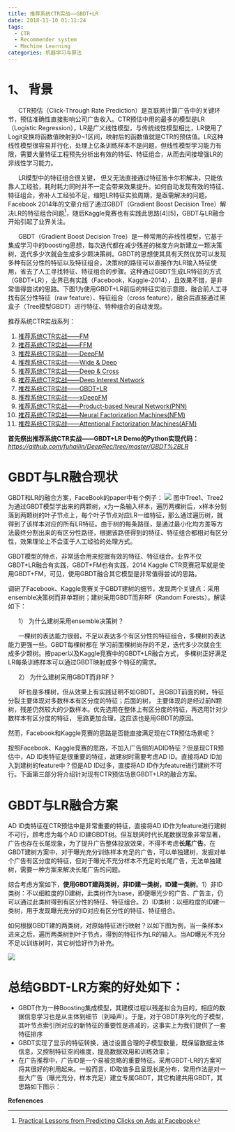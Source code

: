```yaml
---
title: 推荐系统CTR实战——GBDT+LR
date: 2018-11-10 01:11:24
tags:
  - CTR
  - Recommender system
  - Machine Learning
categories: 机器学习与算法
---
```

# 1、 背景

      CTR预估（Click-Through Rate Prediction）是互联网计算广告中的关键环节，预估准确性直接影响公司广告收入。CTR预估中用的最多的模型是LR（Logistic Regression），LR是广义线性模型，与传统线性模型相比，LR使用了Logit变换将函数值映射到0~1区间，映射后的函数值就是CTR的预估值。LR这种线性模型很容易并行化，处理上亿条训练样本不是问题，但线性模型学习能力有限，需要大量特征工程预先分析出有效的特征、特征组合，从而去间接增强LR的非线性学习能力。

      LR模型中的特征组合很关键， 但又无法直接通过特征笛卡尔积解决，只能依靠人工经验，耗时耗力同时并不一定会带来效果提升。如何自动发现有效的特征、特征组合，弥补人工经验不足，缩短LR特征实验周期，是亟需解决的问题。Facebook 2014年的文章介绍了通过GBDT（Gradient Boost Decision Tree）解决LR的特征组合问题[^1]，随后Kaggle竞赛也有实践此思路[4][5]，GBDT与LR融合开始引起了业界关注。

      GBDT（Gradient Boost Decision Tree）是一种常用的非线性模型，它基于集成学习中的boosting思想，每次迭代都在减少残差的梯度方向新建立一颗决策树，迭代多少次就会生成多少颗决策树。GBDT的思想使其具有天然优势可以发现多种有区分性的特征以及特征组合，决策树的路径可以直接作为LR输入特征使用，省去了人工寻找特征、特征组合的步骤。这种通过GBDT生成LR特征的方式（GBDT+LR），业界已有实践（Facebook，Kaggle-2014），且效果不错，是非常值得尝试的思路。下图1为使用GBDT+LR前后的特征实验示意图，融合前人工寻找有区分性特征（raw feature）、特征组合（cross feature），融合后直接通过黑盒子（Tree模型GBDT）进行特征、特种组合的自动发现。

<!-- more -->

推荐系统CTR实战系列：
 1. [推荐系统CTR实战——FM](https://fuhailin.github.io/%E6%8E%A8%E8%8D%90%E7%B3%BB%E7%BB%9FCTR%E5%AE%9E%E6%88%98%E2%80%94%E2%80%94FM/)
 2. [推荐系统CTR实战——FFM](https://fuhailin.github.io/%E6%8E%A8%E8%8D%90%E7%B3%BB%E7%BB%9FCTR%E5%AE%9E%E6%88%98%E2%80%94%E2%80%94FFM/)
 3. [推荐系统CTR实战——DeepFM](https://fuhailin.github.io/%E6%8E%A8%E8%8D%90%E7%B3%BB%E7%BB%9FCTR%E5%AE%9E%E6%88%98%E2%80%94%E2%80%94DeepFM/)
 4. [推荐系统CTR实战——Wide & Deep](https://fuhailin.github.io/%E6%8E%A8%E8%8D%90%E7%B3%BB%E7%BB%9FCTR%E5%AE%9E%E6%88%98%E2%80%94%E2%80%94Wide-Deep/)
 5. [推荐系统CTR实战——Deep & Cross](https://fuhailin.github.io/%E6%8E%A8%E8%8D%90%E7%B3%BB%E7%BB%9FCTR%E5%AE%9E%E6%88%98%E2%80%94%E2%80%94Deep-Cross/)
 6. [推荐系统CTR实战——Deep Interest Network](https://fuhailin.github.io/%E6%8E%A8%E8%8D%90%E7%B3%BB%E7%BB%9FCTR%E5%AE%9E%E6%88%98%E2%80%94%E2%80%94Deep-Interest-Network/)
 7. [推荐系统CTR实战——GBDT+LR](https://fuhailin.github.io/%E6%8E%A8%E8%8D%90%E7%B3%BB%E7%BB%9FCTR%E5%AE%9E%E6%88%98%E2%80%94%E2%80%94GBDT-LR/)
 8. [推荐系统CTR实战——xDeepFM](https://fuhailin.github.io/%E6%8E%A8%E8%8D%90%E7%B3%BB%E7%BB%9FCTR%E5%AE%9E%E6%88%98%E2%80%94%E2%80%94xDeepFM/)
 9. [推荐系统CTR实战——Product-based Neural Network(PNN)](https://fuhailin.github.io/%E6%8E%A8%E8%8D%90%E7%B3%BB%E7%BB%9FCTR%E5%AE%9E%E6%88%98%E2%80%94%E2%80%94Product-based-Neural-Network-PNN/)
 10. [推荐系统CTR实战——Neural Factorization Machines(NFM)](https://fuhailin.github.io/%E6%8E%A8%E8%8D%90%E7%B3%BB%E7%BB%9FCTR%E5%AE%9E%E6%88%98%E2%80%94%E2%80%94Neural-Factorization-Machines-NFM/)
 11. [推荐系统CTR实战——Attentional Factorization Machines(AFM)](https://fuhailin.github.io/%E6%8E%A8%E8%8D%90%E7%B3%BB%E7%BB%9FCTR%E5%AE%9E%E6%88%98%E2%80%94%E2%80%94Attentional-Factorization-Machines-AFM/)

**首先祭出推荐系统CTR实战——GBDT+LR Demo的Python实现代码：**
*https://github.com/fuhailin/DeepRec/tree/master/GBDT%2BLR*




# GBDT与LR融合现状
GBDT和LR的融合方案，FaceBook的paper中有个例子：
![](https://gitee.com/fuhailin/Object-Storage-Service/raw/master/20150827190225375)
图中Tree1、Tree2为通过GBDT模型学出来的两颗树，x为一条输入样本，遍历两棵树后，x样本分别落到两颗树的叶子节点上，每个叶子节点对应LR一维特征，那么通过遍历树，就得到了该样本对应的所有LR特征。由于树的每条路径，是通过最小化均方差等方法最终分割出来的有区分性路径，根据该路径得到的特征、特征组合都相对有区分性，效果理论上不会亚于人工经验的处理方式。

GBDT模型的特点，非常适合用来挖掘有效的特征、特征组合。业界不仅GBDT+LR融合有实践，GBDT+FM也有实践，2014 Kaggle CTR竞赛冠军就是使用GBDT+FM，可见，使用GBDT融合其它模型是非常值得尝试的思路。

调研了Facebook、Kaggle竞赛关于GBDT建树的细节，发现两个关键点：采用ensemble决策树而非单颗树；建树采用GBDT而非RF（Random Forests）。解读如下：

      1） 为什么建树采用ensemble决策树？

      一棵树的表达能力很弱，不足以表达多个有区分性的特征组合，多棵树的表达能力更强一些。GBDT每棵树都在
      学习前面棵树尚存的不足，迭代多少次就会生成多少颗树。按paper以及Kaggle竞赛中的GBDT+LR融合方式，
      多棵树正好满足LR每条训练样本可以通过GBDT映射成多个特征的需求。

      2） 为什么建树采用GBDT而非RF？

      RF也是多棵树，但从效果上有实践证明不如GBDT。且GBDT前面的树，特征分裂主要体现对多数样本有区分度的特征；后面的树，
      主要体现的是经过前N颗树，残差仍然较大的少数样本。优先选用在整体上有区分度的特征，再选用针对少数样本有区分度的特征，
      思路更加合理，这应该也是用GBDT的原因。

然而，Facebook和Kaggle竞赛的思路是否能直接满足现在CTR预估场景呢？

按照Facebook、Kaggle竞赛的思路，不加入广告侧的ADID特征？但是现CTR预估中，AD ID类特征是很重要的特征，故建树时需要考虑AD ID。直接将AD ID加入到建树的feature中？但是AD ID过多，直接将AD ID作为feature进行建树不可行。下面第三部分将介绍针对现有CTR预估场景GBDT+LR的融合方案。

# GBDT与LR融合方案

AD ID类特征在CTR预估中是非常重要的特征，直接将AD ID作为feature进行建树不可行，顾考虑为每个AD ID建GBDT树。但互联网时代长尾数据现象非常显著，广告也存在长尾现象，为了提升广告整体投放效果，不得不考虑**长尾广告**。在GBDT建树方案中，对于曝光充分训练样本充足的广告，可以单独建树，发掘对单个广告有区分度的特征，但对于曝光不充分样本不充足的长尾广告，无法单独建树，需要一种方案来解决长尾广告的问题。

综合考虑方案如下，**使用GBDT建两类树，非ID建一类树，ID建一类树**。1）非ID类树：不以细粒度的ID建树，此类树作为base，即便曝光少的广告、广告主，仍可以通过此类树得到有区分性的特征、特征组合。2）ID类树：以细粒度的ID建一类树，用于发现曝光充分的ID对应有区分性的特征、特征组合。

如何根据GBDT建的两类树，对原始特征进行映射？以如下图为例，当一条样本x进来之后，遍历两类树到叶子节点，得到的特征作为LR的输入。当AD曝光不充分不足以训练树时，其它树恰好作为补充。

![](https://raw.githubusercontent.com/PnYuan/Practice-of-Machine-Learning/master/imgs/Kaggle_CTR/gbdt-lr/gbdt-lr_ad-id.png)


# 总结GBDT-LR方案的好处如下：
 - GBDT作为一种Boosting集成模型，其建模过程以残差拟合为目的，相应的数据信息学习也是从主体到细节（到噪声）。于是，对于GBDT序列化的子模型，其叶节点索引所对应的新特征的重要性是递减的，这事实上为我们提供了一套特征排序
 - GBDT实现了显示的特征转换，通过设置合理的子模型数量，既保留数据主体信息，又控制特征空间维度，提高数据效用和训练效率；
 - 在广告推荐中，广告ID是一个易被忽略的重要特征。采用GBDT-LR的方案可将其很好的利用起来。一般而言，ID取值多且呈现长尾分布，常用作法是对一些大广告（曝光充分，样本充足）建立专属GBDT，其它构建共用GBDT，其思路如下图示：


**Refenences**

[^1]: [Practical Lessons from Predicting Clicks on Ads at Facebook](http://quinonero.net/Publications/predicting-clicks-facebook.pdf)
[^2]: [duboya/CTR-Prediction|Github](https://github.com/duboya/CTR-Prediction/tree/46c303986ec57092d9eb4478a3583fa019d18efd/Algorithm%20Practice/GBDT%20%2B%20LR)
[^3]: [Kaggle滑水 - CTR预估（GBDT-LR）](https://pnyuan.github.io/blog/ml_practice/Kaggle%E6%BB%91%E6%B0%B4%20-%20CTR%E9%A2%84%E4%BC%B0%EF%BC%88GBDT-LR%EF%BC%89/)
[^4]: [Practical Lessons from Predicting Clicks on Ads at Facebook (GBDT + LR) 模型實踐](https://www.itread01.com/content/1546797307.html)
[^5]: [CTR预估中GBDT与LR融合方案|CSDN](https://blog.csdn.net/lilyth_lilyth/article/details/48032119)
[^6]: [推荐系统遇上深度学习(十)--GBDT+LR融合方案实战|简书](https://www.jianshu.com/p/96173f2c2fb4)
[^7]: [GBDT+LR算法解析及Python实现](https://www.cnblogs.com/wkang/p/9657032.html)
